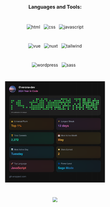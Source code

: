 <div align="center">

  <h3>Languages and Tools:</h3>

  &nbsp;

  <div>
    <img src="https://www.vectorlogo.zone/logos/w3_html5/w3_html5-ar21~bgwhite.svg" alt="html" width="100" height="50" /> &nbsp;
    <img src="https://www.vectorlogo.zone/logos/w3_css/w3_css-ar21~bgwhite.svg" alt="css" width="100" height="50" /> &nbsp;
    <img src="https://www.vectorlogo.zone/logos/javascript/javascript-ar21~bgwhite.svg" alt="javascript" width="100" height="50" /> 
  </div>

  &nbsp;

  <div>
    <img src="https://www.vectorlogo.zone/logos/vuejs/vuejs-ar21~bgwhite.svg" alt="vue" width="100" height="50" /> &nbsp;
    <img src="https://www.vectorlogo.zone/logos/nuxtjs/nuxtjs-ar21~bgwhite.svg" alt="nuxt" width="100" height="50" /> &nbsp;
    <img src="https://www.vectorlogo.zone/logos/tailwindcss/tailwindcss-ar21~bgwhite.svg" alt="tailwind" width="100" height="50" /> 
  </div>

  &nbsp;

  <div>
    <img src="https://www.vectorlogo.zone/logos/wordpress/wordpress-ar21~bgwhite.svg" alt="wordpress" width="100" height="50" /> &nbsp;
    <img src="https://www.vectorlogo.zone/logos/sass-lang/sass-lang-ar21~bgwhite.svg" alt="sass" width="100" height="50" /> &nbsp;
  </div>
  
  &nbsp;
  
  <img src="git-wrapped-verona-dev.png" width="65%" height="65%">

  &nbsp;

  ![](https://visitor-badge.laobi.icu/badge?page_id=verona-hub.verona-hub)
</div>


  
